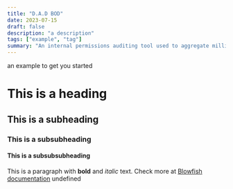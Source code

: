 ```yaml
---
title: "D.A.D BOD"
date: 2023-07-15
draft: false
description: "a description"
tags: ["example", "tag"]
summary: "An internal permissions auditing tool used to aggregate millions of entries into a central location."
---
```

 an example to get you started
# This is a heading
## This is a subheading
### This is a subsubheading
#### This is a subsubsubheading
This is a paragraph with **bold** and *italic* text.
Check more at [Blowfish documentation](https://blowfish.page/)
undefined
